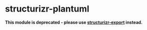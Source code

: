 # structurizr-plantuml

__This module is deprecated - please use [structurizr-export](../structurizr-export) instead.__